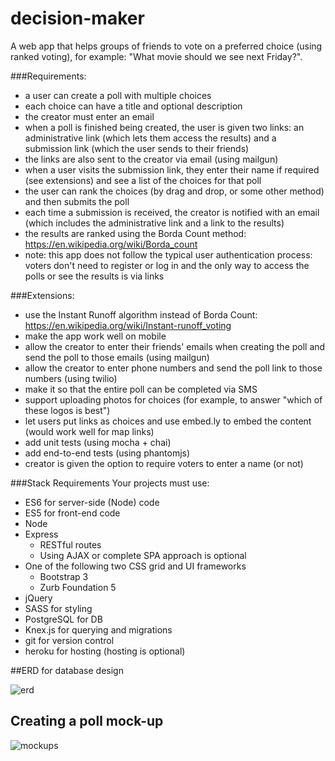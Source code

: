 # decision-maker

A web app that helps groups of friends to vote on a preferred choice (using ranked voting), for example: "What movie should we see next Friday?".

###Requirements:

- a user can create a poll with multiple choices
- each choice can have a title and optional description
- the creator must enter an email
- when a poll is finished being created, the user is given two links: an administrative link (which lets them access the results) and a submission link (which the user sends to their friends)
- the links are also sent to the creator via email (using mailgun)
- when a user visits the submission link, they enter their name if required (see extensions) and see a list of the choices for that poll
- the user can rank the choices (by drag and drop, or some other method) and then submits the poll
- each time a submission is received, the creator is notified with an email (which includes the administrative link and a link to the results)
- the results are ranked using the Borda Count method: https://en.wikipedia.org/wiki/Borda_count
- note: this app does not follow the typical user authentication process: voters don't need to register or log in and the only way to access the polls or see the results is via links

###Extensions:

- use the Instant Runoff algorithm instead of Borda Count: https://en.wikipedia.org/wiki/Instant-runoff_voting
- make the app work well on mobile
- allow the creator to enter their friends' emails when creating the poll and send the poll to those emails (using mailgun)
- allow the creator to enter phone numbers and send the poll link to those numbers (using twilio)
- make it so that the entire poll can be completed via SMS
- support uploading photos for choices (for example, to answer "which of these logos is best")
- let users put links as choices and use embed.ly to embed the content (would work well for map links)
- add unit tests (using mocha + chai)
- add end-to-end tests (using phantomjs)
- creator is given the option to require voters to enter a name (or not)

###Stack Requirements
Your projects must use:

- ES6 for server-side (Node) code
- ES5 for front-end code
- Node
- Express
  - RESTful routes
  - Using AJAX or complete SPA approach is optional
- One of the following two CSS grid and UI frameworks
  - Bootstrap 3
  - Zurb Foundation 5
- jQuery
- SASS for styling
- PostgreSQL for DB
- Knex.js for querying and migrations
- git for version control
- heroku for hosting (hosting is optional)

##ERD for database design

![erd](http://adriandgr.github.io/decision-maker/img/ERD.gif)

## Creating a poll mock-up
![mockups](http://adriandgr.github.io/decision-maker/img/mockups-create-flow.jpg)

